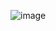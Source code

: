 ![image](https://github.com/karkir0003/ML-Specialization-Coursera/assets/54720987/ab1aa039-39f6-41d4-998a-44e8f208d456)
